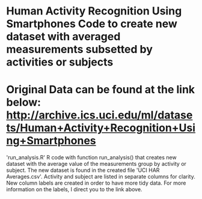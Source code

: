 Human Activity Recognition Using Smartphones
Code to create new dataset with averaged measurements 
subsetted by activities or subjects
=========================================
Original Data can be found at the link below:
http://archive.ics.uci.edu/ml/datasets/Human+Activity+Recognition+Using+Smartphones
=========================================
'run_analysis.R'
R code with function run_analysis() that creates new dataset
with the average value of the measurements group by activity
or subject.  The new dataset is found in the created file 
'UCI HAR Averages.csv'.  Activity and subject are listed in 
separate columns for clarity.  New column labels are created 
in order to have more tidy data.  For more information on
the labels, I direct you to the link above.

